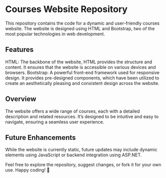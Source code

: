 # Courses Website Repository
This repository contains the code for a dynamic and user-friendly courses website. The website is designed using HTML and Bootstrap, two of the most popular technologies in web development.

## Features
HTML: The backbone of the website, HTML provides the structure and content. It ensures that the website is accessible on various devices and browsers.
Bootstrap: A powerful front-end framework used for responsive design. It provides pre-designed components, which have been utilized to create an aesthetically pleasing and consistent design across the website.
## Overview
The website offers a wide range of courses, each with a detailed description and related resources. It’s designed to be intuitive and easy to navigate, ensuring a seamless user experience.

## Future Enhancements
While the website is currently static, future updates may include dynamic elements using JavaScript or backend integration using ASP.NET.

Feel free to explore the repository, suggest changes, or fork it for your own use. Happy coding! 🚀
